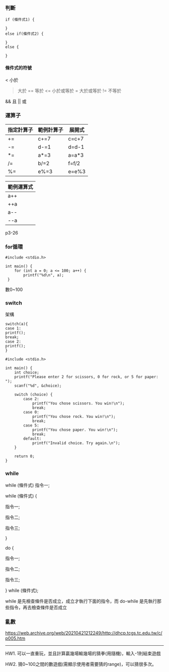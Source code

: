 ### 判斷
```c=
if (條件式1) {

}
else if(條件式2) {
 
}
else {
 
}
```

#### 條件式的符號
< 小於
> 大於
== 等於
<= 小於或等於
>= 大於或等於
!= 不等於

&& 且
|| 或

### 運算子

| 指定計算子 | 範例計算子 | 展開式 |
| ---------- | ---------- | ------ |
| +=         | c+=7       | c=c+7  |
| -=         | d-=1       | d=d-1  |
| *=         | a*=3       | a=a*3  |
| /=         | b/=2       | f=f/2  |
| %=         | e%=3       | e=e%3  | 

| 範例運算式 |
| ---------- |
| a++        |
| ++a        |
| a--        | 
| --a        |

p3-26

### for循環
```c=
#include <stdio.h>

int main() {
    for (int a = 0; a <= 100; a++) { 
        printf("%d\n", a); 
 }
```
數0~100
### switch

架構
```c=
switch(a){
case 1:
printf();
break;
case 2:
printf();
}
```

```c=
#include <stdio.h>

int main() {
    int choice;
    printf("Please enter 2 for scissors, 0 for rock, or 5 for paper: ");
    scanf("%d", &choice);

    switch (choice) {
        case 2:
            printf("You chose scissors. You win!\n");
            break;
        case 0:
            printf("You chose rock. You win!\n");
            break;
        case 5:
            printf("You chose paper. You win!\n");
            break;
        default:
            printf("Invalid choice. Try again.\n");
    }

    return 0;
}
```
### while
while (條件式) 指令一;

while (條件式) {

 指令一;

 指令二;

 指令三;

}

do {

 指令一;

 指令二;

 指令三;

} while (條件式);

while 是先檢查條件是否成立，成立才執行下面的指令，而 do-while 是先執行那些指令，再去檢查條件是否成立
### 亂數
https://web.archive.org/web/20210421212249/http://dhcp.tcgs.tc.edu.tw/c/p005.htm


---

HW1.
可以一直重玩，並且計算贏幾場輸幾場的猜拳(用隨機)，輸入-1則結束遊戲

HW2.
猜0~100之間的數遊戲(需顯示使用者需要猜的range)，可以猜很多次。
